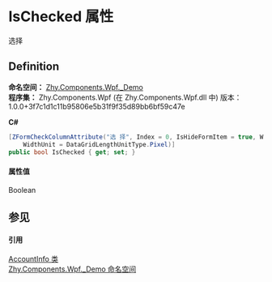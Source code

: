 # IsChecked 属性


选择



## Definition
**命名空间：** <a href="N_Zhy_Components_Wpf__Demo.md">Zhy.Components.Wpf._Demo</a>  
**程序集：** Zhy.Components.Wpf (在 Zhy.Components.Wpf.dll 中) 版本：1.0.0+3f7c1d1c11b95806e5b31f9f35d89bb6bf59c47e

**C#**
``` C#
[ZFormCheckColumnAttribute("选 择", Index = 0, IsHideFormItem = true, Width = 30, 
	WidthUnit = DataGridLengthUnitType.Pixel)]
public bool IsChecked { get; set; }
```



#### 属性值
Boolean

## 参见


#### 引用
<a href="T_Zhy_Components_Wpf__Demo_AccountInfo.md">AccountInfo 类</a>  
<a href="N_Zhy_Components_Wpf__Demo.md">Zhy.Components.Wpf._Demo 命名空间</a>  

